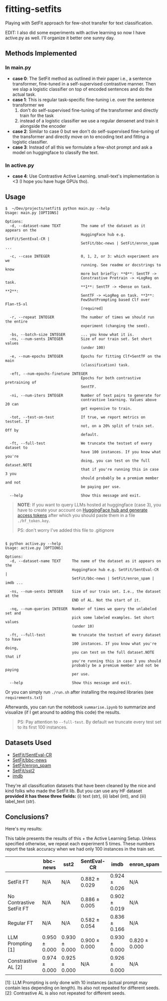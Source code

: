 # fitting-setfits
Playing with SetFit approach for few-shot transfer for text classification.

EDIT: I also did some experiments with active learning so now I have active.py as well. 
I'll organize it better one sunny day.

## Methods Implemented

### In main.py

- **case 0**: The SetFit method as outlined in their paper i.e., a sentence transformer, fine-tuned in a self-supervised
    contrastive manner. Then we slap a logistic classifier on top of encoded sentences and do the actual task.
- **case 1**: This is regular task-specific fine-tuning i.e. over the sentence transformer we
  1. don't do self-supervised fine-tuning of the transformer and directly train for the task 
  2. instead of a logistic classifier we use a regular densenet and train it alongside the encoder
- **case 2**: Similar to case 0 but we don't do self-supervised fine-tuning of the transformer and directly move on 
  to encoding text and fitting a logistic classifier.
- **case 3**: Instead of all this we formulate a few-shot prompt and ask a model on huggingface to classify the text.

### In active.py

- **case 4**: Use Contrastive Active Learning. small-text's implementation is <3 (I hope you have huge GPUs tho).

## Usage

```commandline
$  ~/Dev/projects/setfit$ python main.py --help
Usage: main.py [OPTIONS]

Options:
  -d, --dataset-name TEXT         The name of the dataset as it appears on the
                                  HuggingFace hub e.g. SetFit/SentEval-CR |
                                  SetFit/bbc-news | SetFit/enron_spam ...

  -c, --case INTEGER              0, 1, 2, or 3: which experiment are we
                                  running. See readme or docstrings to know
                                  more but briefly: **0**: SentTF ->
                                  Constrastive Pretrain -> +LogReg on task.
                                  **1**: SentTF -> +Dense on task. **2**:
                                  SentTF -> +LogReg on task. **3**:
                                  FewShotPrompting based Clf over Flan-t5-xl
                                  [required]

  -r, --repeat INTEGER            The number of times we should run the entire
                                  experiment (changing the seed).

  -bs, --batch-size INTEGER       ... you know what it is.
  -ns, --num-sents INTEGER        Size of our train set. Set short values
                                  (under 100)

  -e, --num-epochs INTEGER        Epochs for fitting Clf+SentTF on the main
                                  (classification) task.

  -eft, --num-epochs-finetune INTEGER
                                  Epochs for both contrastive pretraining of
                                  SentTF.

  -ni, --num-iters INTEGER        Number of text pairs to generate for
                                  contrastive learning. Values above 20 can
                                  get expensive to train.

  -tot, --test-on-test            If true, we report metrics on testset. If
                                  not, on a 20% split of train set. Off by
                                  default.

  -ft, --full-test                We truncate the testset of every dataset to
                                  have 100 instances. If you know what you're
                                  doing, you can test on the full dataset.NOTE
                                  that if you're running this in case 3 you
                                  should probably be a premium member and not
                                  be paying per use.

  --help                          Show this message and exit.
```

> **NOTE**: If you want to query LLMs hosted at huggingface (case 3), you have to 
> create your account on [HuggingFace hub and generate access tokens](https://huggingface.co/settings/tokens)
> after which you should paste them in a file `./hf_token.key`. 
> 
> PS: don't worry I've added this file to .gitignore


```commandline

$ python active.py --help
Usage: active.py [OPTIONS]

Options:
  -d, --dataset-name TEXT     The name of the dataset as it appears on the
                              HuggingFace hub e.g. SetFit/SentEval-CR |
                              SetFit/bbc-news | SetFit/enron_spam | imdb ...

  -ns, --num-sents INTEGER    Size of our train set. I.e., the dataset at the
                              END of AL. Not the start of it.

  -nq, --num-queries INTEGER  Number of times we query the unlabeled set and
                              pick some labeled examples. Set short values
                              (under 10)

  -ft, --full-test            We truncate the testset of every dataset to have
                              100 instances. If you know what you're doing,
                              you can test on the full dataset.NOTE that if
                              you're running this in case 3 you should
                              probably be a premium member and not be paying
                              per use.

  --help                      Show this message and exit.
```

Or you can simply run `./run.sh` after installing the required libraries (see `requirements.txt`)

Afterwards, you can run the notebook `summarise.ipynb` to summarize and visualize (if I get around to adding this code)
the results.

> PS: Pay attention to `--full-test`. By default we truncate every test set to its first 100 instances.

## Datasets Used

- [SetFit/SentEval-CR](https://huggingface.co/datasets/SetFit/SentEval-CR)
- [SetFit/bbc-news](https://huggingface.co/datasets/SetFit/bbc-news)
- [SetFit/enron_spam](https://huggingface.co/datasets/SetFit/enron_spam/tree/main)
- [SetFit/sst2](https://huggingface.co/datasets/SetFit/sst2)
- [imdb](https://huggingface.co/datasets/imdb)

They're all classification datasets that have been cleaned by the nice and kind folks who made the SetFit lib.
But you can use any HF dataset **provided it has these three fields:** 
(i) text (str), (ii) label (int), and (iii) label_text (str).

## Conclusions?

Here's my results:

This table presents the results of this + the Active Learning Setup. Unless specified otherwise, we repeat each experiment 5 times. These numbers report the task accuracy when we had only 100 instances in the train set.

|                          | bbc-news      | sst2          | SentEval-CR   | imdb          | enron_spam    |
|--------------------------|---------------|---------------|---------------|---------------|---------------|
| SetFit FT                | N/A           | N/A           | 0.882 ± 0.029 | 0.924 ± 0.026 | N/A           |
| No Contrastive SetFit FT | N/A           | N/A           | 0.886 ± 0.005 | 0.902 ± 0.019 | N/A           |
| Regular FT               | N/A           | N/A           | 0.582 ± 0.054 | 0.836 ± 0.166 | N/A           |
| LLM Prompting [1]        | 0.950 ± 0.000 | 0.930 ± 0.000 | 0.900 ± 0.000 | 0.930 ± 0.000 | 0.820 ± 0.000 |
| Constrastive AL [2]      | 0.974 ± 0.000 | 0.925 ± 0.000 | N/A           | 0.926 ± 0.000 | N/A           |

[1]: LLM Prompting is only done with 10 instances (actual prompt may contain less depending on length). Its also not repeated for different seeds.
[2]: Contrastive AL is also not repeated for different seeds.